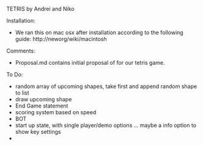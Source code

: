 TETRIS by Andrei and Niko

Installation:
- We ran this on mac osx after installation according to the following guide:
		http://neworg/wiki/macintosh

Comments:
- Proposal.md contains initial proposal of for our tetris game.

To Do:

- random array of upcoming shapes, take first and append random shape to list
- draw upcoming shape
- End Game statement
- scoring system based on speed
- BOT
- start up state, with single player/demo options ... maybe a info option to show key settings
- 
